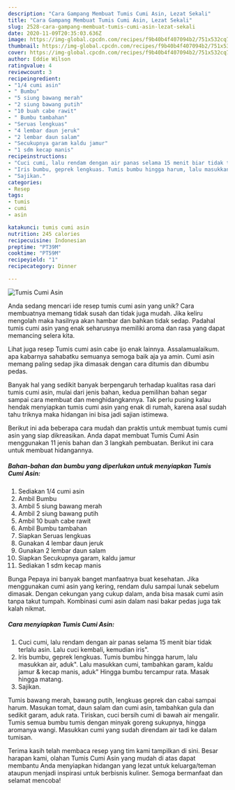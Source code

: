 ```yaml
---
description: "Cara Gampang Membuat Tumis Cumi Asin, Lezat Sekali"
title: "Cara Gampang Membuat Tumis Cumi Asin, Lezat Sekali"
slug: 2528-cara-gampang-membuat-tumis-cumi-asin-lezat-sekali
date: 2020-11-09T20:35:03.636Z
image: https://img-global.cpcdn.com/recipes/f9b40b4f407094b2/751x532cq70/tumis-cumi-asin-foto-resep-utama.jpg
thumbnail: https://img-global.cpcdn.com/recipes/f9b40b4f407094b2/751x532cq70/tumis-cumi-asin-foto-resep-utama.jpg
cover: https://img-global.cpcdn.com/recipes/f9b40b4f407094b2/751x532cq70/tumis-cumi-asin-foto-resep-utama.jpg
author: Eddie Wilson
ratingvalue: 4
reviewcount: 3
recipeingredient:
- "1/4 cumi asin"
- " Bumbu"
- "5 siung bawang merah"
- "2 siung bawang putih"
- "10 buah cabe rawit"
- " Bumbu tambahan"
- "Seruas lengkuas"
- "4 lembar daun jeruk"
- "2 lembar daun salam"
- "Secukupnya garam kaldu jamur"
- "1 sdm kecap manis"
recipeinstructions:
- "Cuci cumi, lalu rendam dengan air panas selama 15 menit biar tidak terlalu asin. Lalu cuci kembali, kemudian iris&#34;."
- "Iris bumbu, geprek lengkuas. Tumis bumbu hingga harum, lalu masukkan air, aduk&#34;. Lalu masukkan cumi, tambahkan garam, kaldu jamur &amp; kecap manis, aduk&#34; Hingga bumbu tercampur rata. Masak hingga matang."
- "Sajikan."
categories:
- Resep
tags:
- tumis
- cumi
- asin

katakunci: tumis cumi asin 
nutrition: 245 calories
recipecuisine: Indonesian
preptime: "PT39M"
cooktime: "PT59M"
recipeyield: "1"
recipecategory: Dinner

---
```



![Tumis Cumi Asin](https://img-global.cpcdn.com/recipes/f9b40b4f407094b2/751x532cq70/tumis-cumi-asin-foto-resep-utama.jpg)

Anda sedang mencari ide resep tumis cumi asin yang unik? Cara membuatnya memang tidak susah dan tidak juga mudah. Jika keliru mengolah maka hasilnya akan hambar dan bahkan tidak sedap. Padahal tumis cumi asin yang enak seharusnya memiliki aroma dan rasa yang dapat memancing selera kita.

Lihat juga resep Tumis cumi asin cabe ijo enak lainnya. Assalamualaikum. apa kabarnya sahabatku semuanya semoga baik aja ya amin. Cumi asin memang paling sedap jika dimasak dengan cara ditumis dan dibumbu pedas.

Banyak hal yang sedikit banyak berpengaruh terhadap kualitas rasa dari tumis cumi asin, mulai dari jenis bahan, kedua pemilihan bahan segar sampai cara membuat dan menghidangkannya. Tak perlu pusing kalau hendak menyiapkan tumis cumi asin yang enak di rumah, karena asal sudah tahu triknya maka hidangan ini bisa jadi sajian istimewa.


Berikut ini ada beberapa cara mudah dan praktis untuk membuat tumis cumi asin yang siap dikreasikan. Anda dapat membuat Tumis Cumi Asin menggunakan 11 jenis bahan dan 3 langkah pembuatan. Berikut ini cara untuk membuat hidangannya.

<!--inarticleads1-->

##### Bahan-bahan dan bumbu yang diperlukan untuk menyiapkan Tumis Cumi Asin:

1. Sediakan 1/4 cumi asin
1. Ambil  Bumbu
1. Ambil 5 siung bawang merah
1. Ambil 2 siung bawang putih
1. Ambil 10 buah cabe rawit
1. Ambil  Bumbu tambahan
1. Siapkan Seruas lengkuas
1. Gunakan 4 lembar daun jeruk
1. Gunakan 2 lembar daun salam
1. Siapkan Secukupnya garam, kaldu jamur
1. Sediakan 1 sdm kecap manis


Bunga Pepaya ini banyak banget manfaatnya buat kesehatan. Jika menggunakan cumi asin yang kering, rendam dulu sampai lunak sebelum dimasak. Dengan cekungan yang cukup dalam, anda bisa masak cumi asin tanpa takut tumpah. Kombinasi cumi asin dalam nasi bakar pedas juga tak kalah nikmat. 

<!--inarticleads2-->

##### Cara menyiapkan Tumis Cumi Asin:

1. Cuci cumi, lalu rendam dengan air panas selama 15 menit biar tidak terlalu asin. Lalu cuci kembali, kemudian iris&#34;.
1. Iris bumbu, geprek lengkuas. Tumis bumbu hingga harum, lalu masukkan air, aduk&#34;. Lalu masukkan cumi, tambahkan garam, kaldu jamur &amp; kecap manis, aduk&#34; Hingga bumbu tercampur rata. Masak hingga matang.
1. Sajikan.


Tumis bawang merah, bawang putih, lengkuas geprek dan cabai sampai harum. Masukan tomat, daun salam dan cumi asin, tambahkan gula dan sedikit garam, aduk rata. Tiriskan, cuci bersih cumi di bawah air mengalir. Tumis semua bumbu tumis dengan minyak goreng sukupnya, hingga aromanya wangi. Masukkan cumi yang sudah direndam air tadi ke dalam tumisan. 

Terima kasih telah membaca resep yang tim kami tampilkan di sini. Besar harapan kami, olahan Tumis Cumi Asin yang mudah di atas dapat membantu Anda menyiapkan hidangan yang lezat untuk keluarga/teman ataupun menjadi inspirasi untuk berbisnis kuliner. Semoga bermanfaat dan selamat mencoba!
